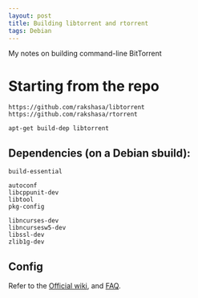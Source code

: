 ```yaml
---
layout: post
title: Building libtorrent and rtorrent
tags: Debian
---
```



<div class="message">
  My notes on building command-line BitTorrent
</div>


# Starting from the repo

```
https://github.com/rakshasa/libtorrent
https://github.com/rakshasa/rtorrent
```
`apt-get build-dep libtorrent`

## Dependencies (on a Debian sbuild):

```
build-essential

autoconf
libcppunit-dev
libtool
pkg-config

libncurses-dev
libncursesw5-dev
libssl-dev
zlib1g-dev
```

## Config

Refer to the [Official wiki](https://github.com/rakshasa/rtorrent/wiki/CONFIG-Template), and [FAQ](https://github.com/rakshasa/rtorrent/wiki/Common-Tasks-in-rTorrent).
